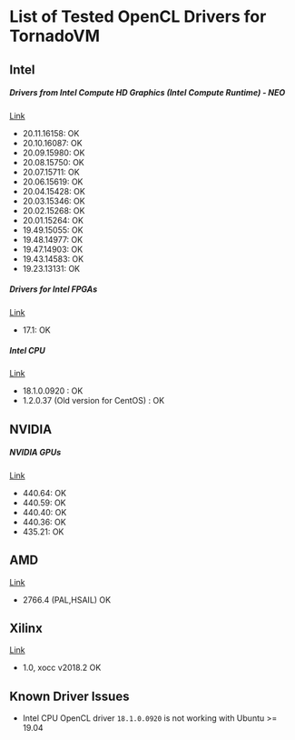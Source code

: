 # List of Tested OpenCL Drivers for TornadoVM

## Intel 

##### Drivers from Intel Compute HD Graphics (Intel Compute Runtime) - NEO

[Link](https://github.com/intel/compute-runtime/releases)

* 20.11.16158: OK
* 20.10.16087: OK
* 20.09.15980: OK
* 20.08.15750: OK
* 20.07.15711: OK
* 20.06.15619: OK
* 20.04.15428: OK
* 20.03.15346: OK
* 20.02.15268: OK
* 20.01.15264: OK
* 19.49.15055: OK
* 19.48.14977: OK
* 19.47.14903: OK
* 19.43.14583: OK
* 19.23.13131: OK

##### Drivers for Intel FPGAs

[Link](http://fpgasoftware.intel.com/17.1/?edition=lite)

* 17.1: OK

##### Intel CPU

[Link](https://software.intel.com/en-us/articles/opencl-drivers)

* 18.1.0.0920 : OK 
* 1.2.0.37  (Old version for CentOS) : OK

## NVIDIA 

##### NVIDIA GPUs

[Link](https://www.nvidia.com/Download/index.aspx?lang=en-us)

* 440.64: OK
* 440.59: OK
* 440.40: OK
* 440.36: OK 
* 435.21: OK 

## AMD

[Link](https://www.amd.com/en/support)

* 2766.4 (PAL,HSAIL) OK

## Xilinx

[Link](https://www.xilinx.com/products/design-tools/software-zone/sdaccel.html)

* 1.0, xocc v2018.2 OK

## Known Driver Issues 

* Intel CPU OpenCL driver `18.1.0.0920` is not working with Ubuntu >= 19.04
